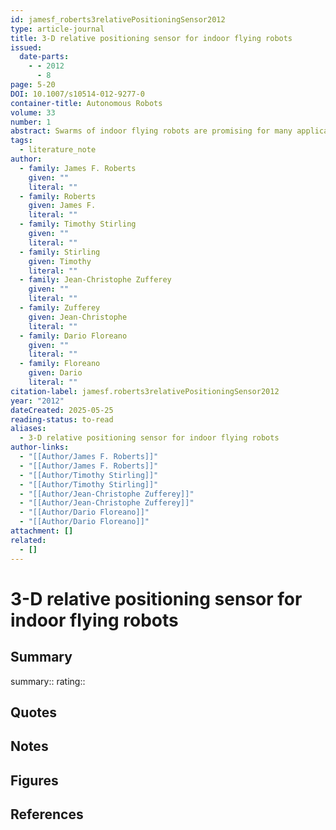 ```yaml
---
id: jamesf_roberts3relativePositioningSensor2012
type: article-journal
title: 3-D relative positioning sensor for indoor flying robots
issued:
  date-parts:
    - - 2012
      - 8
page: 5-20
DOI: 10.1007/s10514-012-9277-0
container-title: Autonomous Robots
volume: 33
number: 1
abstract: Swarms of indoor flying robots are promising for many applications, including searching tasks in collapsing buildings, or mobile surveillance and monitoring tasks in complex man-made structures. For tasks that employ several flying robots, spatial-coordination between robots is essential for achieving collective operation. However, there is a lack of on-board sensors capable of sensing the highly-dynamic 3-D trajectories required for spatial-coordination of small indoor flying robots. Existing sensing methods typically utilise complex SLAM based approaches, or absolute positioning obtained from off-board tracking sensors, which is not practical for real-world operation. This paper presents an adaptable, embedded infrared based 3-D relative positioning sensor that also operates as a proximity sensor, which is designed to enable inter-robot spatial-coordination and goal-directed flight. This practical approach is robust to varying indoor environmental illumination conditions and is computationally simple.
tags:
  - literature_note
author:
  - family: James F. Roberts
    given: ""
    literal: ""
  - family: Roberts
    given: James F.
    literal: ""
  - family: Timothy Stirling
    given: ""
    literal: ""
  - family: Stirling
    given: Timothy
    literal: ""
  - family: Jean-Christophe Zufferey
    given: ""
    literal: ""
  - family: Zufferey
    given: Jean-Christophe
    literal: ""
  - family: Dario Floreano
    given: ""
    literal: ""
  - family: Floreano
    given: Dario
    literal: ""
citation-label: jamesf.roberts3relativePositioningSensor2012
year: "2012"
dateCreated: 2025-05-25
reading-status: to-read
aliases:
  - 3-D relative positioning sensor for indoor flying robots
author-links:
  - "[[Author/James F. Roberts]]"
  - "[[Author/James F. Roberts]]"
  - "[[Author/Timothy Stirling]]"
  - "[[Author/Timothy Stirling]]"
  - "[[Author/Jean-Christophe Zufferey]]"
  - "[[Author/Jean-Christophe Zufferey]]"
  - "[[Author/Dario Floreano]]"
  - "[[Author/Dario Floreano]]"
attachment: []
related:
  - []
---
```


# 3-D relative positioning sensor for indoor flying robots

## Summary
summary::
rating::

## Quotes

## Notes

## Figures

## References



